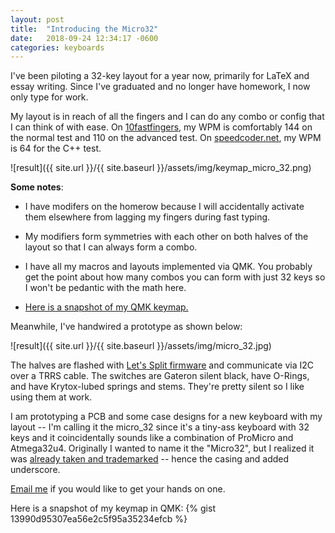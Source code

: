 ```yaml
---
layout: post
title:  "Introducing the Micro32"
date:   2018-09-24 12:34:17 -0600
categories: keyboards
---
```


I've been piloting a 32-key layout for a year now, primarily for LaTeX and essay writing. Since I've graduated and no longer have homework, I now only type for work. 

My layout is in reach of all the fingers and I can do any combo or config that I can think of with ease. On [10fastfingers](), my WPM is comfortably 144 on the normal test and 110 on the advanced test. On [speedcoder.net](), my WPM is 64 for the C++ test.

![result]({{ site.url }}/{{ site.baseurl }}/assets/img/keymap_micro_32.png)  

__Some notes__:  
  
* I have modifers on the homerow because I will accidentally activate them elsewhere from lagging my fingers during fast typing. 

* My modifiers form symmetries with each other on both halves of the layout so that I can always form a combo.

* I have all my macros and layouts implemented via QMK. You probably get the point about how many combos you can form with just 32 keys so I won't be pedantic with the math here.

* [Here is a snapshot of my QMK keymap.](https://gist.github.com/grant-park/13990d95307ea56e2c5f95a35234efcb)

Meanwhile, I've handwired a prototype as shown below:

![result]({{ site.url }}/{{ site.baseurl }}/assets/img/micro_32.jpg)  

The halves are flashed with [Let's Split firmware](https://github.com/qmk/qmk_firmware/tree/master/keyboards/lets_split) and communicate via I2C over a TRRS cable. The switches are Gateron silent black, have O-Rings, and have Krytox-lubed springs and stems. They're pretty silent so I like using them at work.

I am prototyping a PCB and some case designs for a new keyboard with my layout -- I'm calling it the micro_32 since it's a tiny-ass keyboard with 32 keys and it coincidentally sounds like a combination of ProMicro and Atmega32u4. Originally I wanted to name it the "Micro32", but I realized it was [already taken and trademarked](https://www.favero.com/en2_billiard_electronic_digital_controller_to_time_accounting_system_for_billiard-59-22.html) -- hence the casing and added underscore.

[Email me](mailto:granthpark@gmail.com) if you would like to get your hands on one.

Here is a snapshot of my keymap in QMK:
{% gist 13990d95307ea56e2c5f95a35234efcb %}
